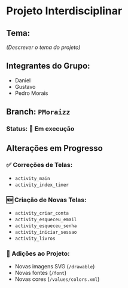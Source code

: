 # Projeto Interdisciplinar

## Tema:
*(Descrever o tema do projeto)*

## Integrantes do Grupo:
- Daniel
- Gustavo
- Pedro Morais

## Branch: `PMoraizz`
### Status: 🚧 Em execução

## Alterações em Progresso

### ✅ Correções de Telas:
- `activity_main`
- `activity_index_timer`

### 🆕 Criação de Novas Telas:
- `activity_criar_conta`
- `activity_esqueceu_email`
- `activity_esqueceu_senha`
- `activity_iniciar_sessao`
- `activity_livros`

### 🔧 Adições ao Projeto:
- Novas imagens SVG (`/drawable`)
- Novas fontes (`/font`)
- Novas cores (`/values/colors.xml`)
